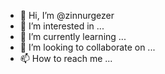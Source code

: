 - 👋 Hi, I’m @zinnurgezer
- 👀 I’m interested in ...
- 🌱 I’m currently learning ...
- 💞️ I’m looking to collaborate on ...
- 📫 How to reach me ...

<!---
zinnurgezer/zinnurgezer is a ✨ special ✨ repository because its `README.md` (this file) appears on your GitHub profile.
You can click the Preview link to take a look at your changes.
--->
